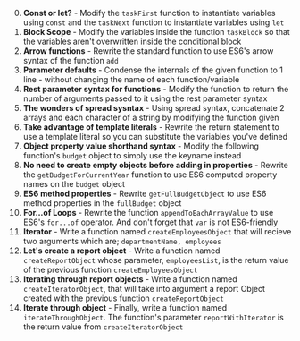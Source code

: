 0. **Const or let?** - Modify the `taskFirst` function to instantiate variables using `const` and the `taskNext` function to instantiate variables using `let`
1. **Block Scope** - Modify the variables inside the function `taskBlock` so that the variables aren't overwritten inside the conditional block
2. **Arrow functions** - Rewrite the standard function to use ES6's arrow syntax of the function `add`
3. **Parameter defaults** - Condense the internals of the given function to 1 line - without changing the name of each function/variable
4. **Rest parameter syntax for functions** - Modify the function to return the number of arguments passed to it using the rest parameter syntax
5. **The wonders of spread sysntax** - Using spread syntax, concatenate 2 arrays and each character of a string by modifying the function given
6. **Take advantage of template literals** - Rewrite the return statement to use a template literal so you can substitute the variables you've defined
7. **Object property value shorthand syntax** - Modify the following function's `budget` object to simply use the keyname instead
8. **No need to create empty objects before adding in properties** - Rewrite the `getBudgetForCurrentYear` function to use ES6 computed property names on the `budget` object
9. **ES6 method properties** - Rewrite `getFullBudgetObject` to use ES6 method properties in the `fullBudget` object
10. **For...of Loops** - Rewrite the function `appendToEachArrayValue` to use ES6's `for...of` operator. And don't forget that `var` is not ES6-friendly
11. **Iterator** - Write a function named `createEmployeesObject` that will recieve two arguments which are; `departmentName, employees`
12. **Let's create a report object** - Write a function named `createReportObject` whose parameter, `employeesList`, is the return value of the previous function `createEmployeesObject`
13. **Iterating through report objects** - Write a function named `createIteratorObject`, that will take into argument a report Object created with the previous function `createReportObject`
14. **Iterate through object** - Finally, write a function named `iterateThroughObject`. The function's parameter `reportWithIterator` is the return value from `createIteratorObject`
